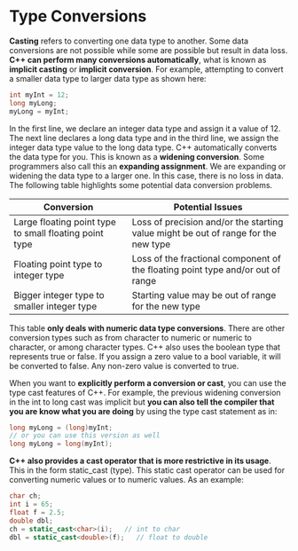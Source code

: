 # Type Conversions
**Casting** refers to converting one data type to another. Some data conversions are not possible
while some are possible but result in data loss. **C++ can perform many conversions automatically**, 
what is known as **implicit casting** or **implicit conversion**. For example,
attempting to convert a smaller data type to larger data type as shown here:
```cpp
int myInt = 12;
long myLong;
myLong = myInt;
```

In the first line, we declare an integer data type and assign it a value of 12.
The next line declares a long data type and in the third line,
we assign the integer data type value to the long data type. C++ automatically converts the data type for you. 
This is known as a **widening conversion**. Some programmers also call this an __expanding assignment__.
We are expanding or widening the data type to a larger one. In this case, there is no loss in data. 
The following table highlights some potential data conversion problems.

|**Conversion**|**Potential Issues**|
|---|---|
|Large floating point type to small floating point type|Loss of precision and/or the starting value might be out of range for the new type|
|Floating point type to integer type|	Loss of the fractional component of the floating point type and/or out of range|
|Bigger integer type to smaller integer type|Starting value may be out of range for the new type|

This table **only deals with numeric data type conversions**.
There are other conversion types such as from character to numeric or numeric to character, 
or among character types. C++ also uses the boolean type that represents true or false. 
If you assign a zero value to a bool variable, it will be converted to false. Any non-zero value is converted to true.

When you want to **explicitly perform a conversion or cast**, you can use the type cast features of C++.
For example, the previous widening conversion in the int to long cast was implicit but **you can also
tell the compiler that you are know what you are doing** by using the type cast statement as in:
```cpp
long myLong = (long)myInt;
// or you can use this version as well
long myLong = long(myInt);
```
**C++ also provides a cast operator that is more restrictive in its usage**. 
This in the form static_cast (type). This static cast operator can be used for 
converting numeric values or to numeric values. As an example:
```cpp
char ch;
int i = 65;
float f = 2.5;
double dbl;
ch = static_cast<char>(i);   // int to char
dbl = static_cast<double>(f);   // float to double
```

